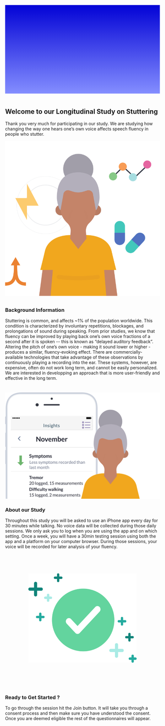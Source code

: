 <section style="height: 30vw; min-height: 15rem;
      background: linear-gradient(#0303d6, #848eff)">
        <div style="
          height: 30vw;
          min-height: 15rem;
          background-image: url(https://raw.githubusercontent.com/rebklein/MumbleMelody_Long/darius/MumbleMelody/about_the_study.svg);
          background-position: center;
          background-size: contain;
          background-repeat: no-repeat">
        </div>
      </section>
      <br>
<section>
<div class="container-fluid">
  <h2>Welcome to our Longitudinal Study on Stuttering</h2>
  <p>Thank you very much for participating in our study. We are studying how changing the way one hears one’s own voice affects speech fluency in people who stutter.
  </p>
</div>
</section>

<section>
<div class="image container">
  <div class="image">
    <img style="margin-bottom: -6px" src="https://raw.githubusercontent.com/rebklein/MumbleMelody_Long/darius/MumbleMelody/about_the_study.svg" alt="about"/>
  </div>
  <div class="text" style="padding-top: 1rem">
    <h3>Background Information</h3>
    <p>Stuttering is common, and affects ~1% of the population worldwide. This condition is characterized by involuntary repetitions, blockages, and prolongations of sound during speaking. From prior studies, we know that fluency can be improved by playing back one’s own voice fractions of a second after it is spoken -- this is known as “delayed auditory feedback”. Altering the pitch of one’s own voice - making it sound lower or higher - produces a similar, fluency-evoking effect. There are commercially-available technologies that take advantage of these observations by continuously playing a recording into the ear. These systems, however, are expensive, often do not work long term, and cannot be easily personalized. We are interested in developping an approach that is more user-friendly and effective in the long term.
    </p>
  </div>
</div>
</section>

<section>
<div class="image container">
  <div class="image">
    <img style="padding-top: 1.5rem" src="https://raw.githubusercontent.com/rebklein/MumbleMelody_Long/darius/MumbleMelody/tell_your_story.svg" alt="tell-story"/>
  </div>
  <div class="text">
    <h3>About our Study</h3>
    <p>Throughout this study you will be asked to use an iPhone app every day for 30 minutes while talking. No voice data will be collected during those daily sessions. We only ask you to log when you are using the app and on which setting. Once a week, you will have a 30min testing session using both the app and a platform on your computer browser. During those sessions, your voice will be recorded for later analysis of your fluency.
    </p>
  </div>
</div>
</section>

<section>
<div class="image container">
  <div class="image">
    <img style="transform: scale(0.7); padding-bottom: 1rem" src="https://raw.githubusercontent.com/rebklein/MumbleMelody_Long/darius/MumbleMelody/create_your_story.svg" alt="create-story"/>
  </div>
  <div class="text">
    <h3>Ready to Get Started ?</h3>
    <p>
    To go through the session hit the Join button. It will take you through a 
    consent process and then make sure you have understood the consent. Once you 
    are deemed eligible the rest of the questionnaires will appear.
    </p>
  </div>
</div>
</section>
